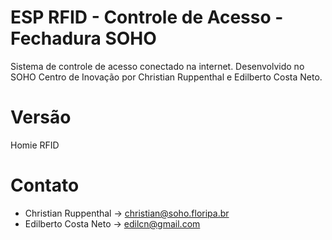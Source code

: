 # ESP RFID - Controle de Acesso - Fechadura SOHO
  Sistema de controle de acesso conectado na internet. Desenvolvido no SOHO Centro de Inovação por Christian Ruppenthal e Edilberto Costa Neto.

# Versão
  Homie RFID

# Contato
  - Christian Ruppenthal -> christian@soho.floripa.br
  - Edilberto Costa Neto -> edilcn@gmail.com
